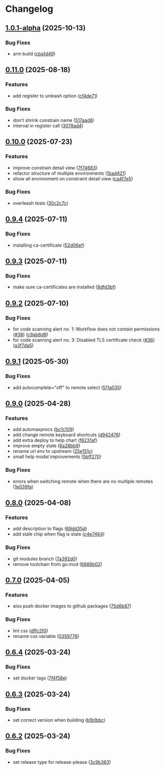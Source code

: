 # Changelog

## [1.0.1-alpha](https://github.com/Iandenh/overleash/compare/v1.0.0-alpha...v1.0.1-alpha) (2025-10-13)


### Bug Fixes

* arm build ([cba1d49](https://github.com/Iandenh/overleash/commit/cba1d49e96c291102bedba1cc7c40dbbcd92ea72))

## [0.11.0](https://github.com/Iandenh/overleash/compare/v0.10.0...v0.11.0) (2025-08-18)


### Features

* add register to unleash option ([cf4de71](https://github.com/Iandenh/overleash/commit/cf4de7130c5064bb00c3bcbacea31f83aa27340c))


### Bug Fixes

* don't shrink constrain name ([517aad6](https://github.com/Iandenh/overleash/commit/517aad66e650d27f515e3c891c20bca5a413238c))
* interval in register call ([3078ad4](https://github.com/Iandenh/overleash/commit/3078ad4b1fa06ea31730e811117aa69c396aa0b1))

## [0.10.0](https://github.com/Iandenh/overleash/compare/v0.9.4...v0.10.0) (2025-07-23)


### Features

* improve constrain detail view ([7f74683](https://github.com/Iandenh/overleash/commit/7f74683d17afc81fa27c2e8610b18b415c63c3d3))
* refactor structure of multiple environments ([1bad421](https://github.com/Iandenh/overleash/commit/1bad421df94707e5bc9c17d8fb4c2671874a7f46))
* show all environment on constraint detail view ([ca4f7e5](https://github.com/Iandenh/overleash/commit/ca4f7e526b748d55f9dbe23baffb25138fb3c1e6))


### Bug Fixes

* overleash tests ([30c2c7c](https://github.com/Iandenh/overleash/commit/30c2c7cf6c4682321a0f236e7a162a8f9b91c3a9))

## [0.9.4](https://github.com/Iandenh/overleash/compare/v0.9.3...v0.9.4) (2025-07-11)


### Bug Fixes

* installing ca-certificate ([52d06ef](https://github.com/Iandenh/overleash/commit/52d06efe745272f463021123f52ff690bba00154))

## [0.9.3](https://github.com/Iandenh/overleash/compare/v0.9.2...v0.9.3) (2025-07-11)


### Bug Fixes

* make sure ca-certificates are installed ([8dfd3bf](https://github.com/Iandenh/overleash/commit/8dfd3bfcebd0caf8cf697be5537fcbec002c7423))

## [0.9.2](https://github.com/Iandenh/overleash/compare/v0.9.1...v0.9.2) (2025-07-10)


### Bug Fixes

* for code scanning alert no. 1: Workflow does not contain permissions ([#38](https://github.com/Iandenh/overleash/issues/38)) ([c9ab6d9](https://github.com/Iandenh/overleash/commit/c9ab6d9e3a36dfcc2ab068451657b61560ac6ecf))
* for code scanning alert no. 3: Disabled TLS certificate check ([#36](https://github.com/Iandenh/overleash/issues/36)) ([a3f7da5](https://github.com/Iandenh/overleash/commit/a3f7da5418ff72132346ee7a8bc49687ff2691ea))

## [0.9.1](https://github.com/Iandenh/overleash/compare/v0.9.0...v0.9.1) (2025-05-30)


### Bug Fixes

* add autocomplete="off" to remote select ([511a035](https://github.com/Iandenh/overleash/commit/511a035297fd5e9b65629d7f02dfb124f63eea4f))

## [0.9.0](https://github.com/Iandenh/overleash/compare/v0.8.0...v0.9.0) (2025-04-28)


### Features

* add automaxprocs ([bc1c109](https://github.com/Iandenh/overleash/commit/bc1c109714b488846baa5a1531000f1a4b3cf5a8))
* add change remote keyboard shortcuts ([d942476](https://github.com/Iandenh/overleash/commit/d9424766ccef81bcd3ad46caf343d4d0b1216838))
* add extra deploy to help chart ([f6231af](https://github.com/Iandenh/overleash/commit/f6231afd3c800e0e77164938b912736288cf6ca2))
* improve empty state ([6a28bb9](https://github.com/Iandenh/overleash/commit/6a28bb9c2ca0b0184d0bbed60b57bba232c3af85))
* rename url env to upstream ([25e151c](https://github.com/Iandenh/overleash/commit/25e151c11928ecf331a1e19b5a3e1bcf2de1cb6a))
* small help modal improvements ([5bff270](https://github.com/Iandenh/overleash/commit/5bff270fd589310e1c7ec4e1d2a1355851e3717f))


### Bug Fixes

* errors when switching remote when there are no multiple remotes ([1e039fa](https://github.com/Iandenh/overleash/commit/1e039fa142951e44d20bb585dd18b4239284e1e4))

## [0.8.0](https://github.com/Iandenh/overleash/compare/v0.7.0...v0.8.0) (2025-04-08)


### Features

* add description to flags ([69dd35d](https://github.com/Iandenh/overleash/commit/69dd35d6457b2dd875494e7775ed914c47c7912f))
* add stale chip when flag is stale ([c4e7464](https://github.com/Iandenh/overleash/commit/c4e7464ac1d586eb034d036c80e4a14da2e97c63))


### Bug Fixes

* git modules branch ([7a392d0](https://github.com/Iandenh/overleash/commit/7a392d0d5bc8237b335de04bb9eba91486eea46b))
* remove toolchain from go.mod ([6888b02](https://github.com/Iandenh/overleash/commit/6888b0211efd4c681b56a45a783378a14f93117e))

## [0.7.0](https://github.com/Iandenh/overleash/compare/v0.6.4...v0.7.0) (2025-04-05)


### Features

* also push docker images to github packages ([75d6b87](https://github.com/Iandenh/overleash/commit/75d6b87a95d0cf67816c6436930852b69eafd45c))


### Bug Fixes

* lint css ([dffc2f0](https://github.com/Iandenh/overleash/commit/dffc2f0916c374a49fc31cbb231117010d49ee5b))
* rename css variable ([0359778](https://github.com/Iandenh/overleash/commit/0359778f453c41787202c6ef5fd67903d55d2d77))

## [0.6.4](https://github.com/Iandenh/overleash/compare/v0.6.3...v0.6.4) (2025-03-24)


### Bug Fixes

* set docker tags ([7f4f58e](https://github.com/Iandenh/overleash/commit/7f4f58eb74b1e24b4461d1a1fa107bccb2f20c81))

## [0.6.3](https://github.com/Iandenh/overleash/compare/v0.6.2...v0.6.3) (2025-03-24)


### Bug Fixes

* set correct version when building ([b1b1bbc](https://github.com/Iandenh/overleash/commit/b1b1bbcb8b015274750d9ee660520de3299d4f41))

## [0.6.2](https://github.com/Iandenh/overleash/compare/0.6.1...v0.6.2) (2025-03-24)


### Bug Fixes

* set release type for release-please ([3c9b363](https://github.com/Iandenh/overleash/commit/3c9b363095d2076f310bb14be23e4b6bbcd52c96))

